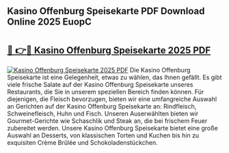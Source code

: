## Kasino Offenburg Speisekarte PDF Download Online 2025 EuopC

# <h2><a href="http://gc9appr.nevu.top/?p=Kasino+Offenburg+Speisekarte">🔗 👉🔴 Kasino Offenburg Speisekarte 2025 PDF</a></h2>

[![Kasino Offenburg Speisekarte 2025 PDF](https://i.imgur.com/dBaPXMq.png)](http://gc9appr.nevu.top/?p=Kasino+Offenburg+Speisekarte)
Die Kasino Offenburg Speisekarte ist eine Gelegenheit, etwas zu wählen, das Ihnen gefällt. Es gibt viele frische Salate auf der Kasino Offenburg Speisekarte unseres Restaurants, die Sie in unserem speziellen Bereich finden können. Für diejenigen, die Fleisch bevorzugen, bieten wir eine umfangreiche Auswahl an Gerichten auf der Kasino Offenburg Speisekarte an: Rindfleisch, Schweinefleisch, Huhn und Fisch. Unseren Auserwählten bieten wir Gourmet-Gerichte wie Schaschlik und Steak an, die bei frischem Feuer zubereitet werden. Unsere Kasino Offenburg Speisekarte bietet eine große Auswahl an Desserts, von klassischen Torten und Kuchen bis hin zu exquisiten Crème Brûlée und Schokoladenstückchen.
